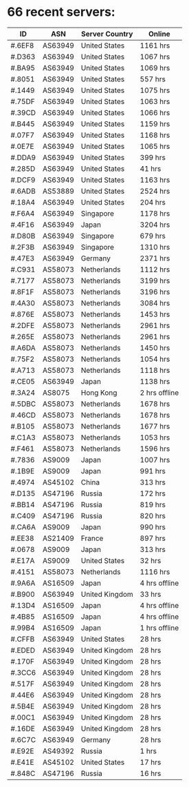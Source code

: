 # 66 recent servers:

| ID | ASN | Server Country | Online |
| ------ | ------ | ------ | ------ |
| #.6EF8 | AS63949 | United States | 1161 hrs |
| #.D363 | AS63949 | United States | 1067 hrs |
| #.BA95 | AS63949 | United States | 1069 hrs |
| #.8051 | AS63949 | United States | 557 hrs |
| #.1449 | AS63949 | United States | 1075 hrs |
| #.75DF | AS63949 | United States | 1063 hrs |
| #.39CD | AS63949 | United States | 1066 hrs |
| #.B445 | AS63949 | United States | 1159 hrs |
| #.07F7 | AS63949 | United States | 1168 hrs |
| #.0E7E | AS63949 | United States | 1065 hrs |
| #.DDA9 | AS63949 | United States | 399 hrs |
| #.285D | AS63949 | United States | 41 hrs |
| #.DCF9 | AS63949 | United States | 1163 hrs |
| #.6ADB | AS53889 | United States | 2524 hrs |
| #.18A4 | AS63949 | United States | 204 hrs |
| #.F6A4 | AS63949 | Singapore | 1178 hrs |
| #.4F16 | AS63949 | Japan | 3204 hrs |
| #.D80B | AS63949 | Singapore | 679 hrs |
| #.2F3B | AS63949 | Singapore | 1310 hrs |
| #.47E3 | AS63949 | Germany | 2371 hrs |
| #.C931 | AS58073 | Netherlands | 1112 hrs |
| #.7177 | AS58073 | Netherlands | 3199 hrs |
| #.8F1F | AS58073 | Netherlands | 3196 hrs |
| #.4A30 | AS58073 | Netherlands | 3084 hrs |
| #.876E | AS58073 | Netherlands | 1453 hrs |
| #.2DFE | AS58073 | Netherlands | 2961 hrs |
| #.265E | AS58073 | Netherlands | 2961 hrs |
| #.A6DA | AS58073 | Netherlands | 1450 hrs |
| #.75F2 | AS58073 | Netherlands | 1054 hrs |
| #.A713 | AS58073 | Netherlands | 1118 hrs |
| #.CE05 | AS63949 | Japan | 1138 hrs |
| #.3A24 | AS8075 | Hong Kong | 2 hrs offline |
| #.5DBC | AS58073 | Netherlands | 1678 hrs |
| #.46CD | AS58073 | Netherlands | 1678 hrs |
| #.B105 | AS58073 | Netherlands | 1677 hrs |
| #.C1A3 | AS58073 | Netherlands | 1053 hrs |
| #.F461 | AS58073 | Netherlands | 1596 hrs |
| #.7836 | AS9009 | Japan | 1007 hrs |
| #.1B9E | AS9009 | Japan | 991 hrs |
| #.4974 | AS45102 | China | 313 hrs |
| #.D135 | AS47196 | Russia | 172 hrs |
| #.BB14 | AS47196 | Russia | 819 hrs |
| #.C409 | AS47196 | Russia | 820 hrs |
| #.CA6A | AS9009 | Japan | 990 hrs |
| #.EE38 | AS21409 | France | 897 hrs |
| #.0678 | AS9009 | Japan | 313 hrs |
| #.E17A | AS9009 | United States | 32 hrs |
| #.4151 | AS58073 | Netherlands | 1116 hrs |
| #.9A6A | AS16509 | Japan | 4 hrs offline |
| #.B900 | AS63949 | United Kingdom | 33 hrs |
| #.13D4 | AS16509 | Japan | 4 hrs offline |
| #.4B85 | AS16509 | Japan | 4 hrs offline |
| #.99B4 | AS16509 | Japan | 1 hrs offline |
| #.CFFB | AS63949 | United States | 28 hrs |
| #.EDED | AS63949 | United Kingdom | 28 hrs |
| #.170F | AS63949 | United Kingdom | 28 hrs |
| #.3CC6 | AS63949 | United Kingdom | 28 hrs |
| #.517F | AS63949 | United Kingdom | 28 hrs |
| #.44E6 | AS63949 | United Kingdom | 28 hrs |
| #.5B4E | AS63949 | United Kingdom | 28 hrs |
| #.00C1 | AS63949 | United Kingdom | 28 hrs |
| #.16DE | AS63949 | United Kingdom | 28 hrs |
| #.6C7C | AS63949 | Germany | 28 hrs |
| #.E92E | AS49392 | Russia | 1 hrs |
| #.E41E | AS45102 | United States | 17 hrs |
| #.848C | AS47196 | Russia | 16 hrs |

